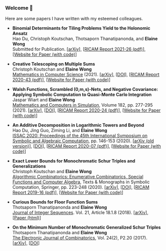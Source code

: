 ### Welcome 👋

Here are some papers I have written with my esteemed colleagues.

- **Binomial Determinants for Tiling Problems Yield to the Holonomic Ansatz** <br/>
Hao Du, Christoph Koutschan, Thotsaporn Thanatipanonda, and **Elaine Wong**<br/>
Submitted for Publication. [[arXiv](https://arxiv.org/abs/2105.08539)], [[RICAM Report 2021-26 (pdf)](https://www.ricam.oeaw.ac.at/files/reports/21/rep21-26.pdf)], [[Website for Paper (with code)](https://wongey.github.io/binom-det/)]

- **Creative Telescoping on Multiple Sums**<br/>
Christoph Koutschan and **Elaine Wong**<br/>
[Mathematics in Computer Science](https://www.springer.com/journal/11786) (2021). [[arXiv](https://arxiv.org/abs/2010.08889)], [[DOI](https://doi.org/10.1007/s11786-021-00514-3)], [[RICAM Report 2020-43 (pdf)](https://www.ricam.oeaw.ac.at/files/reports/20/rep20-43.pdf)], [[Website for Paper (with code)](https://wongey.github.io/digital-nets-walsh/)]

- **Walsh Functions, Scrambled (0,m,s)-Nets, and Negative Covariance:**<br/>
**Applying Symbolic Computation to Quasi-Monte Carlo Integration**<br/> 
Jaspar Wiart and **Elaine Wong**<br/>
[Mathematics and Computers in Simulation](https://www.journals.elsevier.com/mathematics-and-computers-in-simulation), Volume 182, pp. 277-295 (2021). [[arXiv](https://arxiv.org/abs/2006.06225)], [[DOI](https://doi.org/10.1016/j.matcom.2020.10.026)], [[RICAM Report 2020-24 (pdf)](https://www.ricam.oeaw.ac.at/files/reports/20/rep20-24.pdf)], [[Website for Paper (with code)](https://wongey.github.io/digital-nets-walsh/)]

- **An Additive Decomposition in Logarithmic Towers and Beyond**<br/>
Hao Du, Jing Guo, Ziming Li, and **Elaine Wong**<br/>
[ISSAC 2020: Proceedings of the 45th International Symposium on Symbolic and Algebraic Computation](https://dl.acm.org/doi/proceedings/10.1145/3373207), pp. 146-153 (2020). [[arXiv (old version)](https://arxiv.org/abs/2002.02355)], [[DOI](https://doi.org/10.1145/3373207.3404025)], [[RICAM Report 2020-07 (pdf)](https://www.ricam.oeaw.ac.at/files/reports/20/rep20-07.pdf)], [[Website for Paper (with code)](https://wongey.github.io/add-decomp-sprimitive/)]

- **Exact Lower Bounds for Monochromatic Schur Triples and Generalizations**<br/>
Christoph Koutschan and **Elaine Wong**<br/>
[Algorithmic Combinatorics: Enumerative Combinatorics, Special Functions and Computer Algebra](https://link.springer.com/book/10.1007/978-3-030-44559-1), Texts & Monographs in Symbolic Computation, Springer, pp. 223-248 (2020). [[arXiv](https://arxiv.org/abs/1904.01925)], [[DOI](https://link.springer.com/chapter/10.1007%2F978-3-030-44559-1_13)], [[RICAM Report 2019-16 (pdf)](https://www.ricam.oeaw.ac.at/files/reports/19/rep19-16.pdf)], [[Website for Paper (with code)](http://www.koutschan.de/data/schur/)]

- **Curious Bounds for Floor Function Sums**<br/>
Thotsaporn Thanatipanonda and **Elaine Wong**<br/>
[Journal of Integer Sequences](https://cs.uwaterloo.ca/journals/JIS/). Vol. 21, Article 18.1.8 (2018). [[arXiv](https://arxiv.org/abs/1708.03190)], [[Paper (html)](https://cs.uwaterloo.ca/journals/JIS/VOL21/Wong/wong7.html)]

- **On the Minimum Number of Monochromatic Generalized Schur Triples**<br/>
Thotsaporn Thanatipanonda and **Elaine Wong**<br/>
[The Electronic Journal of Combinatorics](https://www.combinatorics.org/ojs/index.php/eljc), Vol. 24(2), P2.20 (2017). [[arXiv](https://arxiv.org/abs/1609.07639)], [[DOI](https://doi.org/10.37236/6490)]
